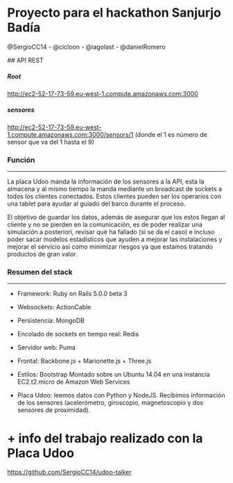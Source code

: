# Proyecto para el hackathon Sanjurjo Badía
@SergioCC14 - @cicloon - @iagolast - @danielRomero

## API REST

##### Root
http://ec2-52-17-73-59.eu-west-1.compute.amazonaws.com:3000


##### sensores
http://ec2-52-17-73-59.eu-west-1.compute.amazonaws.com:3000/sensors/1 (donde el 1 es número de sensor que va del 1 hasta el 9)

### Función
-----------
La placa Udoo manda la información de los sensores a la API, esta la almacena y al mismo tiempo la manda mediante un broadcast de sockets a todos los clientes conectados. Estos clientes pueden ser los operarios con una tablet para ayudar al guiado del barco durante el proceso.


El objetivo de guardar los datos, además de asegurar que los estos llegan al cliente y no se pierden en la comunicación, es de poder realizar una simulación a posteriori, revisar qué ha fallado (si se da el caso) e incluso poder sacar modelos estadísticos que ayuden a mejorar las instalaciones y mejorar el servicio así como minimizar riesgos ya que estamos tratando productos de gran valor.


### Resumen del stack
--------------
  - Framework: Ruby on Rails 5.0.0 beta 3
  - Websockets: ActionCable
  - Persistencia: MongoDB
  - Encolado de sockets en tiempo real: Redis
  - Servidor web: Puma
  - Frontal: Backbone.js + Marionette.js + Three.js
  - Estilos: Bootstrap
  Montado sobre un Ubuntu 14.04 en una instancia EC2.t2.micro de Amazon Web Services

  - Placa Udoo: leemos datos con Python y NodeJS. Recibimos información de los sensores (acelerómetro, giroscopio, magnetoscopio y dos sensores de proximidad).

# + info del trabajo realizado con la Placa Udoo

https://github.com/SergioCC14/udoo-talker
